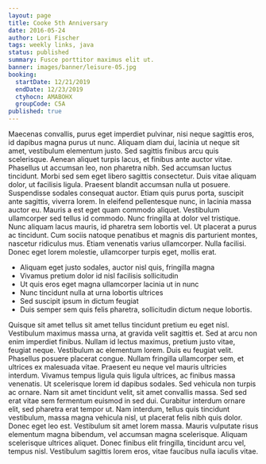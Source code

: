 ```yaml
---
layout: page
title: Cooke 5th Anniversary
date: 2016-05-24
author: Lori Fischer
tags: weekly links, java
status: published
summary: Fusce porttitor maximus elit ut.
banner: images/banner/leisure-05.jpg
booking:
  startDate: 12/21/2019
  endDate: 12/23/2019
  ctyhocn: AMABOHX
  groupCode: C5A
published: true
---
```

Maecenas convallis, purus eget imperdiet pulvinar, nisi neque sagittis eros, id dapibus magna purus ut nunc. Aliquam diam dui, lacinia ut neque sit amet, vestibulum elementum justo. Sed sagittis finibus arcu quis scelerisque. Aenean aliquet turpis lacus, et finibus ante auctor vitae. Phasellus ut accumsan leo, non pharetra nibh. Sed accumsan luctus tincidunt. Morbi sed sem eget libero sagittis consectetur. Duis vitae aliquam dolor, ut facilisis ligula. Praesent blandit accumsan nulla ut posuere. Suspendisse sodales consequat auctor. Etiam quis purus porta, suscipit ante sagittis, viverra lorem. In eleifend pellentesque nunc, in lacinia massa auctor eu. Mauris a est eget quam commodo aliquet. Vestibulum ullamcorper sed tellus id commodo.
Nunc fringilla at dolor vel tristique. Nunc aliquam lacus mauris, id pharetra sem lobortis vel. Ut placerat a purus ac tincidunt. Cum sociis natoque penatibus et magnis dis parturient montes, nascetur ridiculus mus. Etiam venenatis varius ullamcorper. Nulla facilisi. Donec eget lorem molestie, ullamcorper turpis eget, mollis erat.

* Aliquam eget justo sodales, auctor nisl quis, fringilla magna
* Vivamus pretium dolor id nisl facilisis sollicitudin
* Ut quis eros eget magna ullamcorper lacinia ut in nunc
* Nunc tincidunt nulla at urna lobortis ultrices
* Sed suscipit ipsum in dictum feugiat
* Duis semper sem quis felis pharetra, sollicitudin dictum neque lobortis.

Quisque sit amet tellus sit amet tellus tincidunt pretium eu eget nisl. Vestibulum maximus massa urna, at gravida velit sagittis et. Sed at arcu non enim imperdiet finibus. Nullam id lectus maximus, pretium justo vitae, feugiat neque. Vestibulum ac elementum lorem. Duis eu feugiat velit. Phasellus posuere placerat congue. Nullam fringilla ullamcorper sem, et ultrices ex malesuada vitae. Praesent eu neque vel mauris ultricies interdum. Vivamus tempus ligula quis ligula ultrices, ac finibus massa venenatis. Ut scelerisque lorem id dapibus sodales. Sed vehicula non turpis ac ornare. Nam sit amet tincidunt velit, sit amet convallis massa.
Sed sed erat vitae sem fermentum euismod in sed dui. Curabitur interdum ornare elit, sed pharetra erat tempor ut. Nam interdum, tellus quis tincidunt vestibulum, massa magna vehicula nisl, ut placerat felis nibh quis dolor. Donec eget leo est. Vestibulum sit amet lorem massa. Mauris vulputate risus elementum magna bibendum, vel accumsan magna scelerisque. Aliquam scelerisque ultrices aliquet. Donec finibus elit fringilla, tincidunt arcu vel, tempus nisl. Vestibulum sagittis lorem eros, vitae faucibus nulla iaculis vitae.
